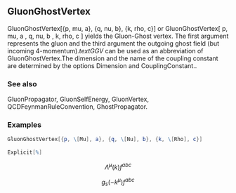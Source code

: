##  GluonGhostVertex 

GluonGhostVertex[{p, mu, a}, {q, nu, b}, {k, rho, c}] or GluonGhostVertex[ p, mu, a , q, nu, b , k, rho, c ] yields the Gluon-Ghost vertex. The first argument represents the gluon and the third argument the outgoing ghost field (but incoming 4-momentum).$text{GGV}$ can be used as an abbreviation of GluonGhostVertex.The dimension and the name of the coupling constant are determined by the options Dimension and CouplingConstant..

###  See also 

GluonPropagator, GluonSelfEnergy, GluonVertex, QCDFeynmanRuleConvention, GhostPropagator.

###  Examples 

```mathematica
GluonGhostVertex[{p, \[Mu], a}, {q, \[Nu], b}, {k, \[Rho], c}] 
 
Explicit[%]
```

$$\tilde{\Lambda }^{\mu }(k) f^{abc}$$

$$g_s \left(-k^{\mu }\right) f^{abc}$$